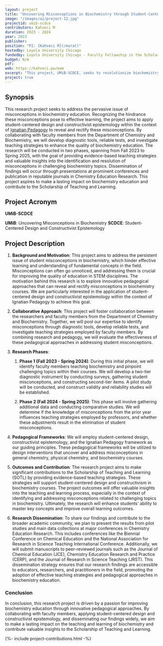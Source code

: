 ```yaml
---
layout: project
title: "Uncovering Misconceptions in Biochemistry through Student-Centered Design and Constructivist Epistemology"
image: "/images/ai/project-12.jpg"
projectid: umib-scdce
contributors: Kahveci M
duration: 2023 - 2024
year: 2023
publisher:
position: "PI: [Kahveci M](/murat)"
hostedby: Loyola University Chicago
fundedby: Loyola University Chicago - Faculty Fellowship in the Scholarship of Teaching and Learning ([SOTL](/gde))
budget: N/A
pdf:
web: https://kahveci.pw/ewm
excerpt: "This project, UMiB-SCDCE, seeks to revolutionize biochemistry education by addressing student misconceptions through innovative pedagogical methods. Combining Student-Centered Design and Constructivist Epistemology within the Ignatian Pedagogy framework, the project aims to enhance the quality of biochemistry education by developing diagnostic tools, reliable tests, and investigating effective teaching strategies.  Findings will be disseminated through conferences and publications, contributing to the Scholarship of Teaching and Learning."
project: true
---
```


## Synopsis

This research project seeks to address the pervasive issue of misconceptions in biochemistry education. Recognizing the hindrance these misconceptions pose to effective learning, the project aims to apply student-centered design and constructivist epistemology within the context of [Ignatian Pedagogy](https://www.luc.edu/fcip/ignatianpedagogy/whatisignatianpedagogy/) to reveal and rectify these misconceptions. By collaborating with faculty members from the Department of Chemistry and Biochemistry, we will develop diagnostic tools, reliable tests, and investigate teaching strategies to enhance the quality of biochemistry education. The research will be conducted in two phases, spanning from Fall 2023 to Spring 2025, with the goal of providing evidence-based teaching strategies and valuable insights into the identification and resolution of misconceptions in challenging biochemistry topics. Dissemination of findings will occur through presentations at prominent conferences and publication in reputable journals in Chemistry Education Research. This project aspires to make a lasting impact on biochemistry education and contribute to the Scholarship of Teaching and Learning.

## Project Acronym

**UMiB-SCDCE**

**UMiB**: Uncovering Misconceptions in Biochemistry
**SCDCE**: Student-Centered Design and Constructivist Epistemology

## Project Description

1. **Background and Motivation**: This project aims to address the persistent issue of student misconceptions in biochemistry, which hinder effective learning and understanding of fundamental concepts in the field. Misconceptions can often go unnoticed, and addressing them is crucial for improving the quality of education in STEM disciplines. The motivation behind this research is to explore innovative pedagogical approaches that can reveal and rectify misconceptions in biochemistry courses. We are particularly interested in the application of student-centered design and constructivist epistemology within the context of Ignatian Pedagogy to achieve this goal.

2. **Collaborative Approach**: This project will foster collaboration between the researchers and faculty members from the Department of Chemistry and Biochemistry. Together, we will pool our expertise to identify misconceptions through diagnostic tools, develop reliable tests, and investigate teaching strategies employed by faculty members. By combining research and pedagogy, we will evaluate the effectiveness of these pedagogical approaches in addressing student misconceptions.

3. **Research Phases**: 
   1. **Phase 1 (Fall 2023 - Spring 2024)**: During this initial phase, we will identify faculty members teaching biochemistry and pinpoint challenging topics within their courses. We will develop a two-tier diagnostic instrument by conducting surveys, gathering student misconceptions, and constructing second-tier items. A pilot study will be conducted, and construct validity and reliability studies will be established.

   2. **Phase 2 (Fall 2024 - Spring 2025)**: This phase will involve gathering additional data and conducting comparative studies. We will determine if the knowledge of misconceptions from the prior year influences teaching strategies employed by professors, and whether these adjustments result in the elimination of student misconceptions.

4. **Pedagogical Frameworks**: We will employ student-centered design, constructivist epistemology, and the Ignatian Pedagogy framework as our guiding principles. These pedagogical frameworks will be utilized to design interventions that uncover and address misconceptions in general chemistry, physical chemistry, and biochemistry courses.

5. **Outcomes and Contribution**: The research project aims to make significant contributions to the Scholarship of Teaching and Learning (SOTL) by providing evidence-based teaching strategies. These strategies will support student-centered design and constructivism in biochemistry courses. The project outcomes will offer valuable insights into the teaching and learning process, especially in the context of identifying and addressing misconceptions related to challenging topics in biochemistry. Ultimately, the research will enhance students' ability to master key concepts and improve overall learning outcomes.

6. **Research Dissemination**: To share our findings and contribute to the broader academic community, we plan to present the results from pilot studies and main data collections at major conferences in Chemistry Education Research. This includes conferences like the Biennial Conference on Chemical Education and the National Association for Research in Science Teaching International Conference. Additionally, we will submit manuscripts to peer-reviewed journals such as the Journal of Chemical Education (JCE), Chemistry Education Research and Practice (CERP), and the Journal of Research in Science Teaching (JRST). This dissemination strategy ensures that our research findings are accessible to educators, researchers, and practitioners in the field, promoting the adoption of effective teaching strategies and pedagogical approaches in biochemistry education.

### Conclusion

In conclusion, this research project is driven by a passion for improving biochemistry education through innovative pedagogical approaches. By collaborating with faculty members, applying student-centered design and constructivist epistemology, and disseminating our findings widely, we aim to make a lasting impact on the teaching and learning of biochemistry and contribute valuable insights to the Scholarship of Teaching and Learning.

{%- include project-contributions.html -%}
